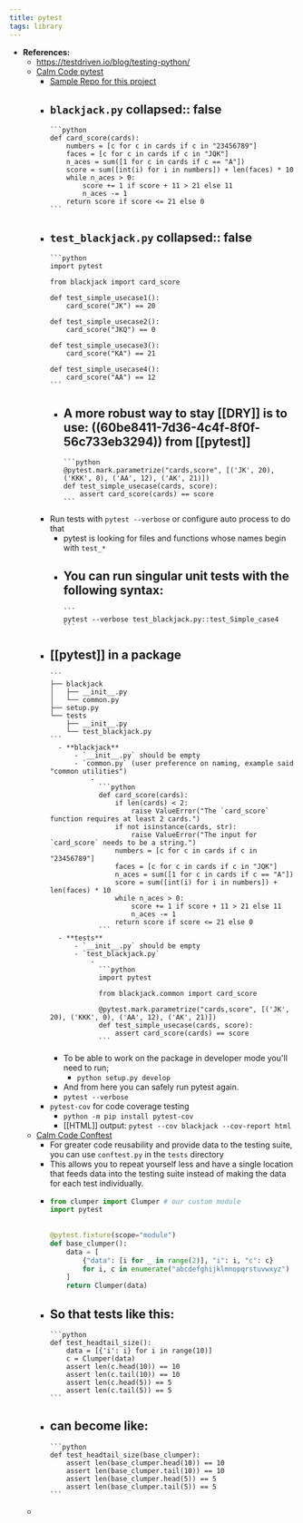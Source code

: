```yaml
---
title: pytest
tags: library
---
```


- **References:**
	- https://testdriven.io/blog/testing-python/
	- [Calm Code pytest](https://calmcode.io/pytest/introduction.html)
		- [Sample Repo for this project](https://github.com/koaning/blackjack/)
		- `blackjack.py`
		  collapsed:: false
			-
			  ```python
			  def card_score(cards):
			      numbers = [c for c in cards if c in "23456789"]
			      faces = [c for c in cards if c in "JQK"]
			      n_aces = sum([1 for c in cards if c == "A"])
			      score = sum([int(i) for i in numbers]) + len(faces) * 10
			      while n_aces > 0:
			          score += 1 if score + 11 > 21 else 11
			          n_aces -= 1
			      return score if score <= 21 else 0
			  ```
		- `test_blackjack.py`
		  collapsed:: false
			-
			  ```python
			  import pytest
			  
			  from blackjack import card_score
			  
			  def test_simple_usecase1():
			      card_score("JK") == 20
			  
			  def test_simple_usecase2():
			      card_score("JKQ") == 0
			  
			  def test_simple_usecase3():
			      card_score("KA") == 21
			  
			  def test_simple_usecase4():
			      card_score("AA") == 12
			  ```
			- A more robust way to stay [[DRY]] is to use: ((60be8411-7d36-4c4f-8f0f-56c733eb3294)) from [[pytest]]
				-
				  ```python
				  @pytest.mark.parametrize("cards,score", [('JK', 20), ('KKK', 0), ('AA', 12), ('AK', 21)])
				  def test_simple_usecase(cards, score):
				      assert card_score(cards) == score
				  ```
		- Run tests with `pytest --verbose` or configure auto process to do that
			- pytest is looking for files and functions whose names begin with `test_*`
			- You can run singular unit tests with the following syntax:
				-
				  ```
				  pytest --verbose test_blackjack.py::test_Simple_case4
				  ```
		- [[pytest]] in a package
			-
			  ```
			  ├── blackjack
			  │   ├── __init__.py
			  │   └── common.py
			  ├── setup.py
			  └── tests
			      ├── __init__.py
			      └── test_blackjack.py
			  ```
				- **blackjack**
					- `__init__.py` should be empty
					- `common.py` (user preference on naming, example said "common utilities")
						-
						  ```python
						  def card_score(cards):
						      if len(cards) < 2:
						          raise ValueError("The `card_score` function requires at least 2 cards.")
						      if not isinstance(cards, str):
						          raise ValueError("The input for `card_score` needs to be a string.")
						      numbers = [c for c in cards if c in "23456789"]
						      faces = [c for c in cards if c in "JQK"]
						      n_aces = sum([1 for c in cards if c == "A"])
						      score = sum([int(i) for i in numbers]) + len(faces) * 10
						      while n_aces > 0:
						          score += 1 if score + 11 > 21 else 11
						          n_aces -= 1
						      return score if score <= 21 else 0
						  ```
				- **tests**
					- `__init__.py` should be empty
					- `test_blackjack.py`
						-
						  ```python
						  import pytest
						  
						  from blackjack.common import card_score
						  
						  @pytest.mark.parametrize("cards,score", [('JK', 20), ('KKK', 0), ('AA', 12), ('AK', 21)])
						  def test_simple_usecase(cards, score):
						      assert card_score(cards) == score
						  ```
			- To be able to work on the package in developer mode you'll need to run;
				- `python setup.py develop`
			- And from here you can safely run pytest again.
			- `pytest --verbose`
		- `pytest-cov` for code coverage testing
			- `python -m pip install pytest-cov`
			- [[HTML]] output: `pytest --cov blackjack --cov-report html`
	- [Calm Code Conftest](https://calmcode.io/test/conftest.html)
		- For greater code reusability and provide data to the testing suite, you can use `conftest.py` in the `tests` directory
		- This allows you to repeat yourself less and have a single location that feeds data into the testing suite instead of making the data for each test individually.
		-
		  ```python
		  from clumper import Clumper # our custom module
		  import pytest
		  		  
		  		  
		  @pytest.fixture(scope="module")
		  def base_clumper():
		      data = [
		          {"data": [i for _ in range(2)], "i": i, "c": c}
		          for i, c in enumerate("abcdefghijklmnopqrstuvwxyz")
		      ]
		      return Clumper(data)
		  ```
		- So that tests like this:
			-
			  ```python
			  def test_headtail_size():
			      data = [{'i': i} for i in range(10)]
			      c = Clumper(data)
			      assert len(c.head(10)) == 10
			      assert len(c.tail(10)) == 10
			      assert len(c.head(5)) == 5
			      assert len(c.tail(5)) == 5
			  ```
		- can become like:
			-
			  ```python
			  def test_headtail_size(base_clumper):
			      assert len(base_clumper.head(10)) == 10
			      assert len(base_clumper.tail(10)) == 10
			      assert len(base_clumper.head(5)) == 5
			      assert len(base_clumper.tail(5)) == 5
			  ```
	-